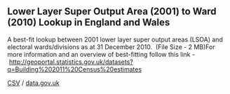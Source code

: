 ## Lower Layer Super Output Area (2001) to Ward (2010) Lookup in England and Wales

A best-fit lookup between 2001 lower layer super output areas (LSOA) and electoral wards/divisions as at 31 December 2010.  (File Size - 2 MB)For more information and an overview of best-fitting follow this link - http://geoportal.statistics.gov.uk/datasets?q=Building%202011%20Census%20estimates

[CSV](../csv/138.csv) / [data.gov.uk](https://data.gov.uk/dataset/11f80dac-b4cd-40e2-83c5-f1c7bbd7894c/lower-layer-super-output-area-2001-to-ward-2010-lookup-in-england-and-wales)

